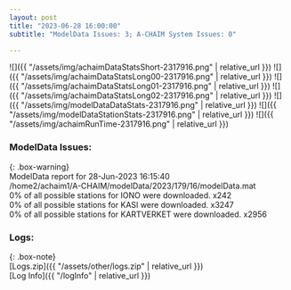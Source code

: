 ```yaml
---
layout: post
title: "2023-06-28 16:00:00"
subtitle: "ModelData Issues: 3; A-CHAIM System Issues: 0"

---
```


![]({{ "/assets/img/achaimDataStatsShort-2317916.png" | relative_url }})
![]({{ "/assets/img/achaimDataStatsLong00-2317916.png" | relative_url }})
![]({{ "/assets/img/achaimDataStatsLong01-2317916.png" | relative_url }})
![]({{ "/assets/img/achaimDataStatsLong02-2317916.png" | relative_url }})
![]({{ "/assets/img/modelDataDataStats-2317916.png" | relative_url }})
![]({{ "/assets/img/modelDataStationStats-2317916.png" | relative_url }})
![]({{ "/assets/img/achaimRunTime-2317916.png" | relative_url }})


### ModelData Issues:  
  
{: .box-warning}  
 ModelData report for 28-Jun-2023 16:15:40   
 /home2/achaim1/A-CHAIM/modelData/2023/179/16/modelData.mat   
 0% of all possible stations for IONO were downloaded. x242   
 0% of all possible stations for KASI were downloaded. x3247   
 0% of all possible stations for KARTVERKET were downloaded. x2956   
  


### Logs:  
  
{: .box-note}  
[Logs.zip]({{ "/assets/other/logs.zip" | relative_url }})  
[Log Info]({{ "/logInfo" | relative_url }})  
